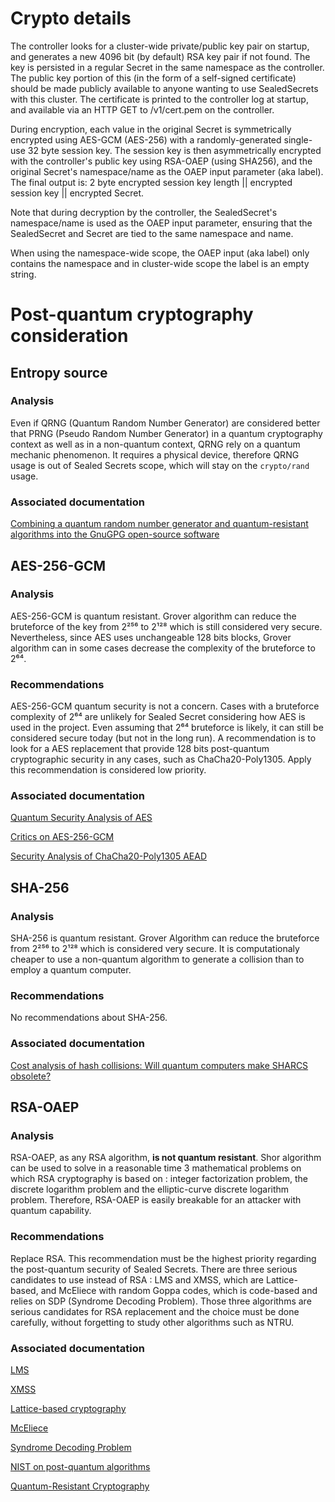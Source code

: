 # Crypto details

The controller looks for a cluster-wide private/public key pair on startup, and generates a new 4096 bit (by default) RSA key pair if not found. The key is persisted in a regular Secret in the same namespace as the controller. The public key portion of this (in the form of a self-signed certificate) should be made publicly available to anyone wanting to use SealedSecrets with this cluster. The certificate is printed to the controller log at startup, and available via an HTTP GET to /v1/cert.pem on the controller.

During encryption, each value in the original Secret is symmetrically encrypted using AES-GCM (AES-256) with a randomly-generated single-use 32 byte session key. The session key is then asymmetrically encrypted with the controller's public key using RSA-OAEP (using SHA256), and the original Secret's namespace/name as the OAEP input parameter (aka label). The final output is: 2 byte encrypted session key length || encrypted session key || encrypted Secret.

Note that during decryption by the controller, the SealedSecret's namespace/name is used as the OAEP input parameter, ensuring that the SealedSecret and Secret are tied to the same namespace and name.

When using the namespace-wide scope, the OAEP input (aka label) only contains the namespace and in cluster-wide scope the label is an empty string.

# **Post-quantum cryptography consideration**

## **Entropy source**

### **Analysis**

Even if QRNG (Quantum Random Number Generator) are considered better that PRNG (Pseudo Random Number Generator) in a quantum cryptography context as well as in a non-quantum context, QRNG rely on a quantum mechanic phenomenon. It requires a physical device, therefore QRNG usage is out of Sealed Secrets scope, which will stay on the `crypto/rand` usage.

### **Associated documentation**

[Combining a quantum random number generator and quantum-resistant algorithms into the GnuGPG open-source software](https://doi.org/10.1515/aot-2020-0021)

## **AES-256-GCM**

### **Analysis**

AES-256-GCM is quantum resistant.
Grover algorithm can reduce the bruteforce of the key from 2²⁵⁶ to 2¹²⁸ which is still considered very secure.
Nevertheless, since AES uses unchangeable 128 bits blocks, Grover algorithm can in some cases decrease the complexity of the bruteforce to 2⁶⁴.

### **Recommendations**

AES-256-GCM quantum security is not a concern.
Cases with a bruteforce complexity of 2⁶⁴ are unlikely for Sealed Secret considering how AES is used in the project.
Even assuming that 2⁶⁴ bruteforce is likely, it can still be considered secure today (but not in the long run).
A recommendation is to look for a AES replacement that provide 128 bits post-quantum cryptographic security in any cases, such as ChaCha20-Poly1305. Apply this recommendation is considered low priority.

### **Associated documentation**

[Quantum Security Analysis of AES](https://eprint.iacr.org/2019/272.pdf)

[Critics on AES-256-GCM](https://soatok.blog/2020/05/13/why-aes-gcm-sucks/)

[Security Analysis of ChaCha20-Poly1305 AEAD](https://www.cryptrec.go.jp/exreport/cryptrec-ex-2601-2016.pdf)


## **SHA-256**

### **Analysis**

SHA-256 is quantum resistant.
Grover Algorithm can reduce the bruteforce from 2²⁵⁶ to 2¹²⁸ which is considered very secure.
It is computationaly cheaper to use a non-quantum algorithm to generate a collision than to employ a quantum computer.

### **Recommendations**

No recommendations about SHA-256.

### **Associated documentation**
[Cost analysis of hash collisions: Will quantum computers make SHARCS obsolete?](https://cr.yp.to/hash/collisioncost-20090823.pdf)

## **RSA-OAEP**

### **Analysis**

RSA-OAEP, as any RSA algorithm, **is not quantum resistant**.
Shor algorithm can be used to solve in a reasonable time 3 mathematical problems on which RSA cryptography is based on : integer factorization problem, the discrete logarithm problem and the elliptic-curve discrete logarithm problem. Therefore, RSA-OAEP is easily breakable for an attacker with quantum capability.

### **Recommendations**

Replace RSA. This recommendation must be the highest priority regarding the post-quantum security of Sealed Secrets.
There are three serious candidates to use instead of RSA : LMS and XMSS, which are Lattice-based, and McEliece with random Goppa codes, which is code-based and relies on SDP (Syndrome Decoding Problem).
Those three algorithms are serious candidates for RSA replacement and the choice must be done carefully, without forgetting to study other algorithms such as NTRU.

### **Associated documentation**

[LMS](https://datatracker.ietf.org/doc/html/rfc8554)

[XMSS](https://datatracker.ietf.org/doc/html/rfc8391)

[Lattice-based cryptography](https://en.wikipedia.org/wiki/Lattice-based_cryptography)

[McEliece](https://ipnpr.jpl.nasa.gov/progress_report2/42-44/44N.PDF)

[Syndrome Decoding Problem](https://en.wikipedia.org/wiki/Decoding_methods#Syndrome_decoding)

[NIST on post-quantum algorithms](https://csrc.nist.gov/Projects/post-quantum-cryptography/round-3-submissions)

[Quantum-Resistant Cryptography](https://arxiv.org/ftp/arxiv/papers/2112/2112.00399.pdf)
